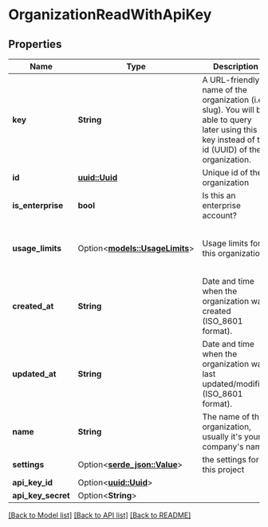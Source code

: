 # OrganizationReadWithApiKey

## Properties

Name | Type | Description | Notes
------------ | ------------- | ------------- | -------------
**key** | **String** | A URL-friendly name of the organization (i.e: slug). You will be able to query later using this key instead of the id (UUID) of the organization. | 
**id** | [**uuid::Uuid**](uuid::Uuid.md) | Unique id of the organization | 
**is_enterprise** | **bool** | Is this an enterprise account? | 
**usage_limits** | Option<[**models::UsageLimits**](UsageLimits.md)> | Usage limits for this organization | [optional][default to {mau=1000, tenants=20, billing_tier=free}]
**created_at** | **String** | Date and time when the organization was created (ISO_8601 format). | 
**updated_at** | **String** | Date and time when the organization was last updated/modified (ISO_8601 format). | 
**name** | **String** | The name of the organization, usually it's your company's name. | 
**settings** | Option<[**serde_json::Value**](.md)> | the settings for this project | [optional]
**api_key_id** | Option<[**uuid::Uuid**](uuid::Uuid.md)> |  | [optional]
**api_key_secret** | Option<**String**> |  | [optional]

[[Back to Model list]](../README.md#documentation-for-models) [[Back to API list]](../README.md#documentation-for-api-endpoints) [[Back to README]](../README.md)


